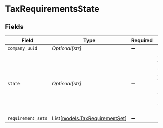# TaxRequirementsState


## Fields

| Field                                                                                                   | Type                                                                                                    | Required                                                                                                | Description                                                                                             |
| ------------------------------------------------------------------------------------------------------- | ------------------------------------------------------------------------------------------------------- | ------------------------------------------------------------------------------------------------------- | ------------------------------------------------------------------------------------------------------- |
| `company_uuid`                                                                                          | *Optional[str]*                                                                                         | :heavy_minus_sign:                                                                                      | N/A                                                                                                     |
| `state`                                                                                                 | *Optional[str]*                                                                                         | :heavy_minus_sign:                                                                                      | One of the two-letter state abbreviations for the fifty United States and the District of Columbia (DC) |
| `requirement_sets`                                                                                      | List[[models.TaxRequirementSet](../models/taxrequirementset.md)]                                        | :heavy_minus_sign:                                                                                      | N/A                                                                                                     |
